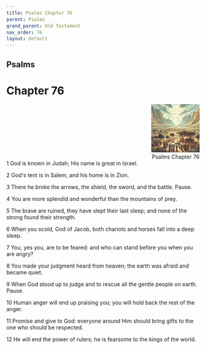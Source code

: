 ```yaml
---
title: Psalms Chapter 76
parent: Psalms
grand_parent: Old Testament
nav_order: 76
layout: default
---
```


## Psalms

# Chapter 76

<div style="clear: both; text-align: right;">
    <img src="/assets/Image/Psalms/500/76.jpg" alt="Psalms Chapter 76" class="chapter-image" style="max-width: 25%; height: auto;"/>
    <figcaption style="font-size: 14px;">Psalms Chapter 76</figcaption>
</div>
1 God is known in Judah; His name is great in Israel.

2 God's tent is in Salem, and his home is in Zion.

3 There he broke the arrows, the shield, the sword, and the battle. Pause.

4 You are more splendid and wonderful than the mountains of prey.

5 The brave are ruined, they have slept their last sleep; and none of the strong found their strength.

6 When you scold, God of Jacob, both chariots and horses fall into a deep sleep.

7 You, yes you, are to be feared: and who can stand before you when you are angry?

8 You made your judgment heard from heaven; the earth was afraid and became quiet.

9 When God stood up to judge and to rescue all the gentle people on earth. Pause.

10 Human anger will end up praising you; you will hold back the rest of the anger.

11 Promise and give to God: everyone around Him should bring gifts to the one who should be respected.

12 He will end the power of rulers; he is fearsome to the kings of the world.


